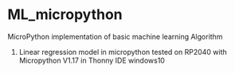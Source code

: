 # ML_micropython
MicroPython implementation of basic machine learning Algorithm
1. Linear regression model in micropython tested on RP2040 with Micropython V1.17 in Thonny IDE windows10
